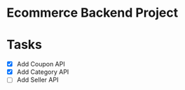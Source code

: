 # Ecommerce Backend Project

# Tasks
- [x] Add Coupon API
- [x] Add Category API
- [ ] Add Seller API